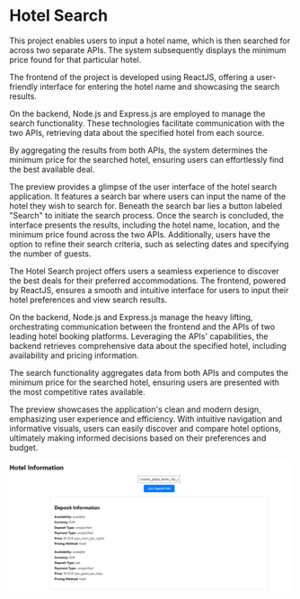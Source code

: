 # Hotel Search

This project enables users to input a hotel name, which is then searched for across two separate APIs. The system subsequently displays the minimum price found for that particular hotel.

The frontend of the project is developed using ReactJS, offering a user-friendly interface for entering the hotel name and showcasing the search results.

On the backend, Node.js and Express.js are employed to manage the search functionality. These technologies facilitate communication with the two APIs, retrieving data about the specified hotel from each source.

By aggregating the results from both APIs, the system determines the minimum price for the searched hotel, ensuring users can effortlessly find the best available deal.

The preview provides a glimpse of the user interface of the hotel search application. It features a search bar where users can input the name of the hotel they wish to search for. Beneath the search bar lies a button labeled "Search" to initiate the search process. Once the search is concluded, the interface presents the results, including the hotel name, location, and the minimum price found across the two APIs. Additionally, users have the option to refine their search criteria, such as selecting dates and specifying the number of guests.

The Hotel Search project offers users a seamless experience to discover the best deals for their preferred accommodations. The frontend, powered by ReactJS, ensures a smooth and intuitive interface for users to input their hotel preferences and view search results.

On the backend, Node.js and Express.js manage the heavy lifting, orchestrating communication between the frontend and the APIs of two leading hotel booking platforms. Leveraging the APIs' capabilities, the backend retrieves comprehensive data about the specified hotel, including availability and pricing information.

The search functionality aggregates data from both APIs and computes the minimum price for the searched hotel, ensuring users are presented with the most competitive rates available.

The preview showcases the application's clean and modern design, emphasizing user experience and efficiency. With intuitive navigation and informative visuals, users can easily discover and compare hotel options, ultimately making informed decisions based on their preferences and budget.

![Hotel Search Preview](view.jpg)
